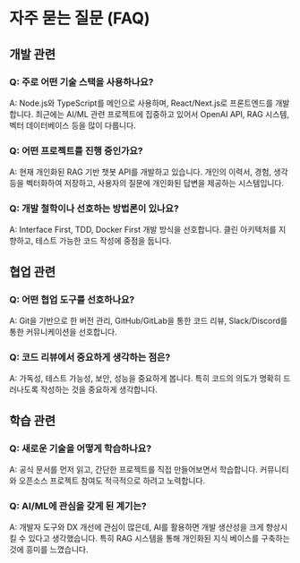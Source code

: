 # 자주 묻는 질문 (FAQ)

## 개발 관련

### Q: 주로 어떤 기술 스택을 사용하나요?
A: Node.js와 TypeScript를 메인으로 사용하며, React/Next.js로 프론트엔드를 개발합니다. 최근에는 AI/ML 관련 프로젝트에 집중하고 있어서 OpenAI API, RAG 시스템, 벡터 데이터베이스 등을 많이 다룹니다.

### Q: 어떤 프로젝트를 진행 중인가요?
A: 현재 개인화된 RAG 기반 챗봇 API를 개발하고 있습니다. 개인의 이력서, 경험, 생각 등을 벡터화하여 저장하고, 사용자의 질문에 개인화된 답변을 제공하는 시스템입니다.

### Q: 개발 철학이나 선호하는 방법론이 있나요?
A: Interface First, TDD, Docker First 개발 방식을 선호합니다. 클린 아키텍처를 지향하고, 테스트 가능한 코드 작성에 중점을 둡니다.

## 협업 관련

### Q: 어떤 협업 도구를 선호하나요?
A: Git을 기반으로 한 버전 관리, GitHub/GitLab을 통한 코드 리뷰, Slack/Discord를 통한 커뮤니케이션을 선호합니다.

### Q: 코드 리뷰에서 중요하게 생각하는 점은?
A: 가독성, 테스트 가능성, 보안, 성능을 중요하게 봅니다. 특히 코드의 의도가 명확히 드러나도록 작성하는 것을 중요하게 생각합니다.

## 학습 관련

### Q: 새로운 기술을 어떻게 학습하나요?
A: 공식 문서를 먼저 읽고, 간단한 프로젝트를 직접 만들어보면서 학습합니다. 커뮤니티와 오픈소스 프로젝트 참여도 적극적으로 하려고 노력합니다.

### Q: AI/ML에 관심을 갖게 된 계기는?
A: 개발자 도구와 DX 개선에 관심이 많은데, AI를 활용하면 개발 생산성을 크게 향상시킬 수 있다고 생각했습니다. 특히 RAG 시스템을 통해 개인화된 지식 베이스를 구축하는 것에 흥미를 느꼈습니다.